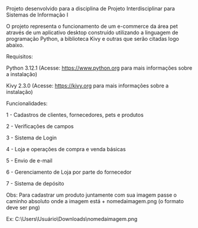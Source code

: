 Projeto desenvolvido para a disciplina de Projeto Interdisciplinar para Sistemas de Informação I

O projeto representa o funcionamento de um e-commerce da área pet através de um aplicativo desktop construído utilizando a linguagem de programação Python, a biblioteca Kivy e outras que serão citadas logo abaixo.

Requisitos:

Python 3.12.1 (Acesse: https://www.python.org para mais informações sobre a instalação)

Kivy 2.3.0 (Acesse: https://kivy.org para mais informações sobre a instalação)

Funcionalidades:

1 - Cadastros de clientes, fornecedores, pets e produtos

2 - Verificações de campos

3 - Sistema de Login 

4 - Loja e operações de compra e venda básicas

5 - Envio de e-mail

6 - Gerenciamento de Loja por parte do fornecedor

7 - Sistema de depósito

Obs: Para cadastrar um produto juntamente com sua imagem passe o caminho absoluto onde a imagem está + nomedaimagem.png (o formato deve ser png)

Ex: C:\Users\Usuário\Downloads\nomedaimagem.png







